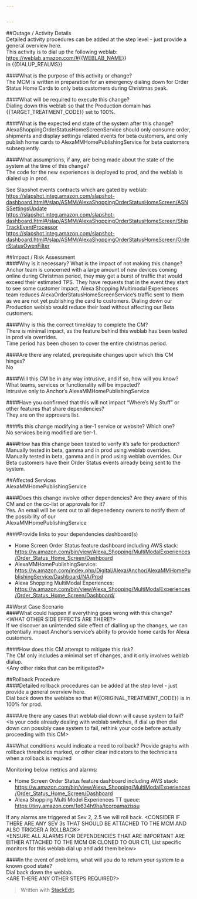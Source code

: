 ```yaml
---


---
```


<p>##Outage / Activity Details<br>
Detailed activity procedures can be added at the step level - just provide a general overview here.<br>
This activity is to dial up the following weblab:<br>
<a href="https://weblab.amazon.com/#%7B%7BWEBLAB_NAME%7D">https://weblab.amazon.com/#{{WEBLAB_NAME}</a>}<br>
in {{DIALUP_REALMS}}</p>
<p>####What is the purpose of this activity or change?<br>
The MCM is written in preparation for an emergency dialing down for Order Status Home Cards to only beta customers during Christmas peak.</p>
<p>####What will be required to execute this change?<br>
Dialing down this weblab so that the Production domain has {{TARGET_TREATMENT_CODE}} set to 100%.</p>
<p>####What is the expected end state of the system after this change?<br>
AlexaShoppingOrderStatusHomeScreenService should only consume order, shipments and display settings related events for beta customers, and only publish home cards to AlexaMMHomePublishingService for beta customers subsequently.</p>
<p>####What assumptions, if any, are being made about the state of the system at the time of this change?<br>
The code for the new experiences is deployed to prod, and the weblab is dialed up in prod.</p>
<p>See Slapshot events contracts which are gated by weblab:<br>
<a href="https://slapshot.integ.amazon.com/slapshot-dashboard.html#/slap/ASMM/AlexaShoppingOrderStatusHomeScreen/ASNSSettingsUpdate">https://slapshot.integ.amazon.com/slapshot-dashboard.html#/slap/ASMM/AlexaShoppingOrderStatusHomeScreen/ASNSSettingsUpdate</a><br>
<a href="https://slapshot.integ.amazon.com/slapshot-dashboard.html#/slap/ASMM/AlexaShoppingOrderStatusHomeScreen/ShipTrackEventProcessor">https://slapshot.integ.amazon.com/slapshot-dashboard.html#/slap/ASMM/AlexaShoppingOrderStatusHomeScreen/ShipTrackEventProcessor</a><br>
<a href="https://slapshot.integ.amazon.com/slapshot-dashboard.html#/slap/ASMM/AlexaShoppingOrderStatusHomeScreen/OrderStatusOwenFilter">https://slapshot.integ.amazon.com/slapshot-dashboard.html#/slap/ASMM/AlexaShoppingOrderStatusHomeScreen/OrderStatusOwenFilter</a></p>
<p>##Impact / Risk Assessment<br>
####Why is it necessary? What is the impact of not making this change?<br>
Anchor team is concerned with a large amount of new devices coming online during Christmas period, they may get a burst of traffic that would exceed their estimated TPS. They have requests that in the event they start to see some customer impact, Alexa Shopping Multimodal Experiences team reduces AlexaOrderStatusHomeScreenService’s traffic sent to them as we are not yet publishing the card to customers. Dialing down our Production weblab would reduce their load without affecting our Beta customers.</p>
<p>####Why is this the correct time/day to complete the CM?<br>
There is minimal impact, as the feature behind this weblab has been tested in prod via overrides.<br>
Time period has been chosen to cover the entire christmas period.</p>
<p>####Are there any related, prerequisite changes upon which this CM hinges?<br>
No</p>
<p>####Will this CM be in any way intrusive, and if so, how will you know? What teams, services or functionality will be impacted?<br>
Intrusive only to Anchor’s AlexaMMHomePublishingService</p>
<p>####Have you confirmed that this will not impact “Where’s My Stuff” or other features that share dependencies?<br>
They are on the approvers list.</p>
<p>####Is this change modifying a tier-1 service or website? Which one?<br>
No services being modified are tier-1.</p>
<p>####How has this change been tested to verify it’s safe for production?<br>
Manually tested in beta, gamma and in prod using weblab overrides.<br>
Manually tested in beta, gamma and in prod using weblab overrides. Our Beta customers have their Order Status events already being sent to the system.</p>
<p>##Affected Services<br>
AlexaMMHomePublishingService</p>
<p>####Does this change involve other dependencies? Are they aware of this CM and on the cc-list or approvals for it?<br>
Yes. An email will be sent out to all depenedency owners to notify them of the possibility of our<br>
AlexaMMHomePublishingService</p>
<p>####Provide links to your dependencies dashboard(s)</p>
<ul>
<li>Home Screen Order Status feature dashboard including AWS stack: <a href="https://w.amazon.com/bin/view/Alexa_Shopping/MultiModalExperiences/Order_Status_Home_Screen/Dashboard">https://w.amazon.com/bin/view/Alexa_Shopping/MultiModalExperiences/Order_Status_Home_Screen/Dashboard</a></li>
<li>AlexaMMHomePublishingService: <a href="https://w.amazon.com/index.php/Digital/Alexa/Anchor/AlexaMMHomePublishingService/Dashboard/NA/Prod">https://w.amazon.com/index.php/Digital/Alexa/Anchor/AlexaMMHomePublishingService/Dashboard/NA/Prod</a></li>
<li>Alexa Shopping MultiModal Experiences: <a href="https://w.amazon.com/bin/view/Alexa_Shopping/MultiModalExperiences/Order_Status_Home_Screen/Dashboard/">https://w.amazon.com/bin/view/Alexa_Shopping/MultiModalExperiences/Order_Status_Home_Screen/Dashboard/</a></li>
</ul>
<p>##Worst Case Scenario<br>
####What could happen if everything goes wrong with this change?<br>
&lt;WHAT OTHER SIDE EFFECTS ARE THERE?&gt;<br>
If we discover an unintended side effect of dialling up the changes, we can potentially impact Anchor’s service’s ability to provide home cards for Alexa customers.</p>
<p>####How does this CM attempt to mitigate this risk?<br>
The CM only includes a minimal set of changes, and it only involves weblab dialup.<br>
&lt;Any other risks that can be mitigated?&gt;</p>
<p>##Rollback Procedure<br>
####Detailed rollback procedures can be added at the step level - just provide a general overview here.<br>
Dial back down the weblabs so that #{{ORIGINAL_TREATMENT_CODE}} is in 100% for prod.</p>
<p>####Are there any cases that weblab dial down will cause system to fail?<br>
&lt;Is your code already dealing with weblab switches, if dial up then dial down can possibly case system to fail, rethink your code before actually proceeding with this CM&gt;</p>
<p>###What conditions would indicate a need to rollback? Provide graphs with rollback thresholds marked, or other clear indicators to the technicians when a rollback is required</p>
<p>Monitoring below metrics and alarms:</p>
<ul>
<li>Home Screen Order Status feature dashboard including AWS stack: <a href="https://w.amazon.com/bin/view/Alexa_Shopping/MultiModalExperiences/Order_Status_Home_Screen/Dashboard">https://w.amazon.com/bin/view/Alexa_Shopping/MultiModalExperiences/Order_Status_Home_Screen/Dashboard</a></li>
<li>Alexa Shopping Multi Model Experiences TT queue: <a href="https://tiny.amazon.com/1e634h9ha/tcorpamazissu">https://tiny.amazon.com/1e634h9ha/tcorpamazissu</a></li>
</ul>
<p>If any alarms are triggered at Sev 2, 2.5 we will roll back. &lt;CONSIDER IF THERE ARE ANY SEV 3s THAT SHOULD BE ATTACHED TO THE MCM AND ALSO TRIGGER A ROLLBACK&gt;<br>
&lt;ENSURE ALL ALARMS FOR DEPENDENCIES THAT ARE IMPORTANT ARE EITHER ATTACHED TO THE MCM OR CLONED TO OUR CTI, List specific monitors for this weblab dial up and add them below&gt;</p>
<p>####In the event of problems, what will you do to return your system to a known good state?<br>
Dial back down the weblab.<br>
&lt;ARE THERE ANY OTHER STEPS REQUIRED?&gt;</p>
<blockquote>
<p>Written with <a href="https://stackedit.io/">StackEdit</a>.</p>
</blockquote>

